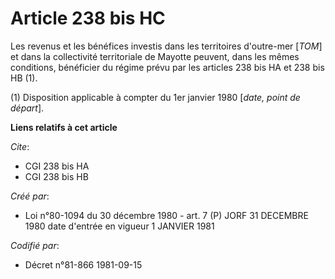 # Article 238 bis HC

Les revenus et les bénéfices investis dans les territoires d'outre-mer [*TOM*] et dans la collectivité territoriale de
Mayotte peuvent, dans les mêmes conditions, bénéficier du régime prévu par les articles 238 bis HA et 238 bis HB (1).

(1) Disposition applicable à compter du 1er janvier 1980 [*date, point de départ*].

**Liens relatifs à cet article**

_Cite_:

  - CGI 238 bis HA
  - CGI 238 bis HB

_Créé par_:

  - Loi n°80-1094 du 30 décembre 1980 - art. 7 (P) JORF 31 DECEMBRE 1980 date d'entrée en vigueur 1 JANVIER 1981

_Codifié par_:

  - Décret n°81-866 1981-09-15
